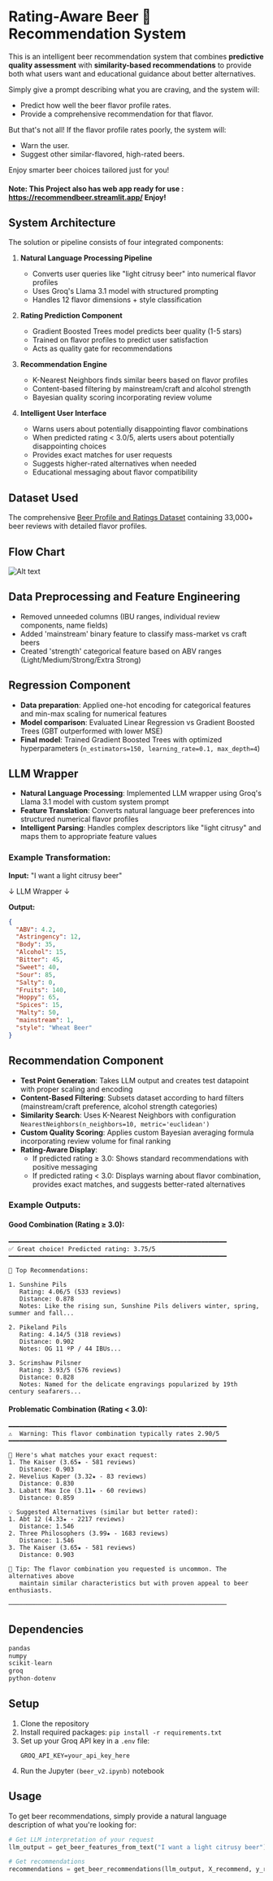 # Rating-Aware Beer 🍺 Recommendation System

This is an intelligent beer recommendation system that combines **predictive quality assessment** with **similarity-based recommendations** to provide both what users want and educational guidance about better alternatives.

Simply give a prompt describing what you are craving, and the system will:

- Predict how well the beer flavor profile rates.
- Provide a comprehensive recommendation for that flavor.

But that's not all! If the flavor profile rates poorly, the system will:

- Warn the user.
- Suggest other similar-flavored, high-rated beers.

Enjoy smarter beer choices tailored just for you!

#### Note: This Project also has web app ready for use : https://recommendbeer.streamlit.app/ Enjoy!

## System Architecture

The solution or pipeline consists of four integrated components:

1. **Natural Language Processing Pipeline**
   - Converts user queries like "light citrusy beer" into numerical flavor profiles
   - Uses Groq's Llama 3.1 model with structured prompting
   - Handles 12 flavor dimensions + style classification

2. **Rating Prediction Component**
   - Gradient Boosted Trees model predicts beer quality (1-5 stars)
   - Trained on flavor profiles to predict user satisfaction
   - Acts as quality gate for recommendations

3. **Recommendation Engine**
   - K-Nearest Neighbors finds similar beers based on flavor profiles
   - Content-based filtering by mainstream/craft and alcohol strength
   - Bayesian quality scoring incorporating review volume

4. **Intelligent User Interface**
   - Warns users about potentially disappointing flavor combinations
   - When predicted rating < 3.0/5, alerts users about potentially disappointing choices
   - Provides exact matches for user requests
   - Suggests higher-rated alternatives when needed
   - Educational messaging about flavor compatibility

## Dataset Used

The comprehensive [Beer Profile and Ratings Dataset](https://www.kaggle.com/datasets/ruthgn/beer-profile-and-ratings-data-set) containing 33,000+ beer reviews with detailed flavor profiles.

## Flow Chart

![Alt text](flowchart.png)

## Data Preprocessing and Feature Engineering

* Removed unneeded columns (IBU ranges, individual review components, name fields)
* Added 'mainstream' binary feature to classify mass-market vs craft beers
* Created 'strength' categorical feature based on ABV ranges (Light/Medium/Strong/Extra Strong)

## Regression Component

* **Data preparation**: Applied one-hot encoding for categorical features and min-max scaling for numerical features
* **Model comparison**: Evaluated Linear Regression vs Gradient Boosted Trees (GBT outperformed with lower MSE)
* **Final model**: Trained Gradient Boosted Trees with optimized hyperparameters (`n_estimators=150, learning_rate=0.1, max_depth=4`)

## LLM Wrapper

* **Natural Language Processing**: Implemented LLM wrapper using Groq's Llama 3.1 model with custom system prompt
* **Feature Translation**: Converts natural language beer preferences into structured numerical flavor profiles
* **Intelligent Parsing**: Handles complex descriptors like "light citrusy" and maps them to appropriate feature values

### Example Transformation:

**Input:** "I want a light citrusy beer"

↓ LLM Wrapper ↓

**Output:**
```json
{
  "ABV": 4.2,
  "Astringency": 12,
  "Body": 35,
  "Alcohol": 15,
  "Bitter": 45,
  "Sweet": 40,
  "Sour": 85,
  "Salty": 0,
  "Fruits": 140,
  "Hoppy": 65,
  "Spices": 15,
  "Malty": 50,
  "mainstream": 1,
  "style": "Wheat Beer"
}
```

## Recommendation Component

* **Test Point Generation**: Takes LLM output and creates test datapoint with proper scaling and encoding
* **Content-Based Filtering**: Subsets dataset according to hard filters (mainstream/craft preference, alcohol strength categories)
* **Similarity Search**: Uses K-Nearest Neighbors with configuration `NearestNeighbors(n_neighbors=10, metric='euclidean')`
* **Custom Quality Scoring**: Applies custom Bayesian averaging formula incorporating review volume for final ranking
* **Rating-Aware Display**: 
  - If predicted rating ≥ 3.0: Shows standard recommendations with positive messaging
  - If predicted rating < 3.0: Displays warning about flavor combination, provides exact matches, and suggests better-rated alternatives

### Example Outputs:

#### Good Combination (Rating ≥ 3.0):

```
━━━━━━━━━━━━━━━━━━━━━━━━━━━━━━━━━━━━━━━━━━━━━━━━━━━━━━━━━━━━
✅ Great choice! Predicted rating: 3.75/5
━━━━━━━━━━━━━━━━━━━━━━━━━━━━━━━━━━━━━━━━━━━━━━━━━━━━━━━━━━━━

🍺 Top Recommendations:

1. Sunshine Pils
   Rating: 4.06/5 (533 reviews)
   Distance: 0.878
   Notes: Like the rising sun, Sunshine Pils delivers winter, spring, summer and fall...

2. Pikeland Pils
   Rating: 4.14/5 (318 reviews)
   Distance: 0.902
   Notes: OG 11 ºP / 44 IBUs...

3. Scrimshaw Pilsner
   Rating: 3.93/5 (576 reviews)
   Distance: 0.828
   Notes: Named for the delicate engravings popularized by 19th century seafarers...
```

#### Problematic Combination (Rating < 3.0):

```
━━━━━━━━━━━━━━━━━━━━━━━━━━━━━━━━━━━━━━━━━━━━━━━━━━━━━━━━━━━━
⚠️  Warning: This flavor combination typically rates 2.90/5
━━━━━━━━━━━━━━━━━━━━━━━━━━━━━━━━━━━━━━━━━━━━━━━━━━━━━━━━━━━━

📍 Here's what matches your exact request:
1. The Kaiser (3.65★ - 581 reviews)
   Distance: 0.903
2. Hevelius Kaper (3.32★ - 83 reviews)
   Distance: 0.830
3. Labatt Max Ice (3.11★ - 60 reviews)
   Distance: 0.859

💡 Suggested Alternatives (similar but better rated):
1. Abt 12 (4.33★ - 2217 reviews)
   Distance: 1.546
2. Three Philosophers (3.99★ - 1683 reviews)
   Distance: 1.546
3. The Kaiser (3.65★ - 581 reviews)
   Distance: 0.903

💭 Tip: The flavor combination you requested is uncommon. The alternatives above
   maintain similar characteristics but with proven appeal to beer enthusiasts.

────────────────────────────────────────────────────────────
```

## Dependencies

```python
pandas
numpy
scikit-learn
groq
python-dotenv
```

## Setup

1. Clone the repository
2. Install required packages: `pip install -r requirements.txt`
3. Set up your Groq API key in a `.env` file:
   ```
   GROQ_API_KEY=your_api_key_here
   ```
4. Run the Jupyter ```(beer_v2.ipynb)``` notebook

## Usage

To get beer recommendations, simply provide a natural language description of what you're looking for:

```python
# Get LLM interpretation of your request
llm_output = get_beer_features_from_text("I want a light citrusy beer")

# Get recommendations
recommendations = get_beer_recommendations(llm_output, X_recommend, y_recommend)
```
